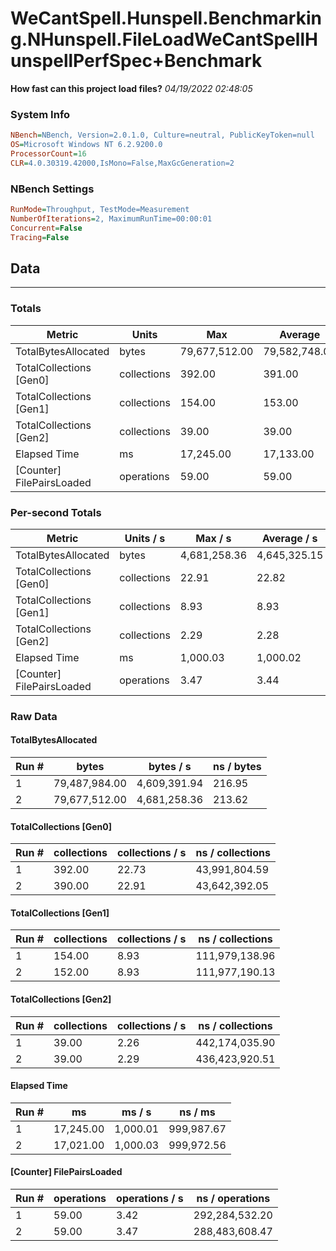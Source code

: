 ﻿# WeCantSpell.Hunspell.Benchmarking.NHunspell.FileLoadWeCantSpellHunspellPerfSpec+Benchmark
__How fast can this project load files?__
_04/19/2022 02:48:05_
### System Info
```ini
NBench=NBench, Version=2.0.1.0, Culture=neutral, PublicKeyToken=null
OS=Microsoft Windows NT 6.2.9200.0
ProcessorCount=16
CLR=4.0.30319.42000,IsMono=False,MaxGcGeneration=2
```

### NBench Settings
```ini
RunMode=Throughput, TestMode=Measurement
NumberOfIterations=2, MaximumRunTime=00:00:01
Concurrent=False
Tracing=False
```

## Data
-------------------

### Totals
|          Metric |           Units |             Max |         Average |             Min |          StdDev |
|---------------- |---------------- |---------------- |---------------- |---------------- |---------------- |
|TotalBytesAllocated |           bytes |   79,677,512.00 |   79,582,748.00 |   79,487,984.00 |      134,016.53 |
|TotalCollections [Gen0] |     collections |          392.00 |          391.00 |          390.00 |            1.41 |
|TotalCollections [Gen1] |     collections |          154.00 |          153.00 |          152.00 |            1.41 |
|TotalCollections [Gen2] |     collections |           39.00 |           39.00 |           39.00 |            0.00 |
|    Elapsed Time |              ms |       17,245.00 |       17,133.00 |       17,021.00 |          158.39 |
|[Counter] FilePairsLoaded |      operations |           59.00 |           59.00 |           59.00 |            0.00 |

### Per-second Totals
|          Metric |       Units / s |         Max / s |     Average / s |         Min / s |      StdDev / s |
|---------------- |---------------- |---------------- |---------------- |---------------- |---------------- |
|TotalBytesAllocated |           bytes |    4,681,258.36 |    4,645,325.15 |    4,609,391.94 |       50,817.24 |
|TotalCollections [Gen0] |     collections |           22.91 |           22.82 |           22.73 |            0.13 |
|TotalCollections [Gen1] |     collections |            8.93 |            8.93 |            8.93 |            0.00 |
|TotalCollections [Gen2] |     collections |            2.29 |            2.28 |            2.26 |            0.02 |
|    Elapsed Time |              ms |        1,000.03 |        1,000.02 |        1,000.01 |            0.01 |
|[Counter] FilePairsLoaded |      operations |            3.47 |            3.44 |            3.42 |            0.03 |

### Raw Data
#### TotalBytesAllocated
|           Run # |           bytes |       bytes / s |      ns / bytes |
|---------------- |---------------- |---------------- |---------------- |
|               1 |   79,487,984.00 |    4,609,391.94 |          216.95 |
|               2 |   79,677,512.00 |    4,681,258.36 |          213.62 |

#### TotalCollections [Gen0]
|           Run # |     collections | collections / s |ns / collections |
|---------------- |---------------- |---------------- |---------------- |
|               1 |          392.00 |           22.73 |   43,991,804.59 |
|               2 |          390.00 |           22.91 |   43,642,392.05 |

#### TotalCollections [Gen1]
|           Run # |     collections | collections / s |ns / collections |
|---------------- |---------------- |---------------- |---------------- |
|               1 |          154.00 |            8.93 |  111,979,138.96 |
|               2 |          152.00 |            8.93 |  111,977,190.13 |

#### TotalCollections [Gen2]
|           Run # |     collections | collections / s |ns / collections |
|---------------- |---------------- |---------------- |---------------- |
|               1 |           39.00 |            2.26 |  442,174,035.90 |
|               2 |           39.00 |            2.29 |  436,423,920.51 |

#### Elapsed Time
|           Run # |              ms |          ms / s |         ns / ms |
|---------------- |---------------- |---------------- |---------------- |
|               1 |       17,245.00 |        1,000.01 |      999,987.67 |
|               2 |       17,021.00 |        1,000.03 |      999,972.56 |

#### [Counter] FilePairsLoaded
|           Run # |      operations |  operations / s | ns / operations |
|---------------- |---------------- |---------------- |---------------- |
|               1 |           59.00 |            3.42 |  292,284,532.20 |
|               2 |           59.00 |            3.47 |  288,483,608.47 |


